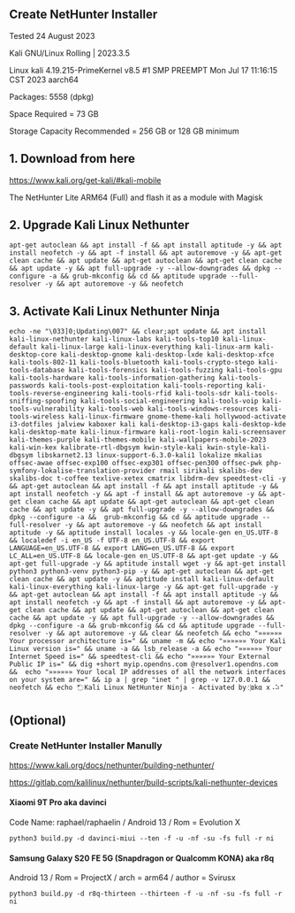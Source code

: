 ## Create NetHunter Installer

Tested 24 August 2023

Kali GNU/Linux Rolling | 2023.3.5

Linux kali 4.19.215-PrimeKernel v8.5 #1 SMP PREEMPT Mon Jul 17 11:16:15 CST 2023 aarch64

Packages: 5558 (dpkg)

Space Required = 73 GB

Storage Capacity Recommended = 256 GB or 128 GB minimum


## 1. Download from here 

https://www.kali.org/get-kali/#kali-mobile

The NetHunter Lite ARM64 (Full) and flash it as a module with Magisk


## 2. Upgrade Kali Linux Nethunter

```
apt-get autoclean && apt install -f && apt install aptitude -y && apt install neofetch -y && apt -f install && apt autoremove -y && apt-get clean cache && apt update && apt-get autoclean && apt-get clean cache && apt update -y && apt full-upgrade -y --allow-downgrades && dpkg --configure -a && grub-mkconfig && cd && aptitude upgrade --full-resolver -y && apt autoremove -y && neofetch
```

## 3. Activate Kali Linux Nethunter Ninja


```ShellSession
echo -ne "\033]0;Updating\007" && clear;apt update && apt install kali-linux-nethunter kali-linux-labs kali-tools-top10 kali-linux-default kali-linux-large kali-linux-everything kali-linux-arm kali-desktop-core kali-desktop-gnome kali-desktop-lxde kali-desktop-xfce kali-tools-802-11 kali-tools-bluetooth kali-tools-crypto-stego kali-tools-database kali-tools-forensics kali-tools-fuzzing kali-tools-gpu kali-tools-hardware kali-tools-information-gathering kali-tools-passwords kali-tools-post-exploitation kali-tools-reporting kali-tools-reverse-engineering kali-tools-rfid kali-tools-sdr kali-tools-sniffing-spoofing kali-tools-social-engineering kali-tools-voip kali-tools-vulnerability kali-tools-web kali-tools-windows-resources kali-tools-wireless kali-linux-firmware gnome-theme-kali hollywood-activate i3-dotfiles jalview kaboxer kali kali-desktop-i3-gaps kali-desktop-kde kali-desktop-mate kali-linux-firmware kali-root-login kali-screensaver kali-themes-purple kali-themes-mobile kali-wallpapers-mobile-2023 kali-win-kex kalibrate-rtl-dbgsym kwin-style-kali kwin-style-kali-dbgsym libskarnet2.13 linux-support-6.3.0-kali1 lokalize mkalias offsec-awae offsec-exp100 offsec-exp301 offsec-pen300 offsec-pwk php-symfony-lokalise-translation-provider rmail sirikali skalibs-dev skalibs-doc t-coffee texlive-xetex cmatrix libdrm-dev speedtest-cli -y && apt-get autoclean && apt install -f && apt install aptitude -y && apt install neofetch -y && apt -f install && apt autoremove -y && apt-get clean cache && apt update && apt-get autoclean && apt-get clean cache && apt update -y && apt full-upgrade -y --allow-downgrades && dpkg --configure -a &&  grub-mkconfig && cd && aptitude upgrade --full-resolver -y && apt autoremove -y && neofetch && apt install aptitude -y && aptitude install locales -y && locale-gen en_US.UTF-8 && localedef -i en_US -f UTF-8 en_US.UTF-8 && export LANGUAGE=en_US.UTF-8 && export LANG=en_US.UTF-8 && export LC_ALL=en_US.UTF-8 && locale-gen en_US.UTF-8 && apt-get update -y && apt-get full-upgrade -y && aptitude install wget -y && apt-get install python3 python3-venv python3-pip -y && apt-get autoclean && apt-get clean cache && apt update -y && aptitude install kali-linux-default kali-linux-everything kali-linux-large -y && apt-get full-upgrade -y && apt-get autoclean && apt install -f && apt install aptitude -y && apt install neofetch -y && apt -f install && apt autoremove -y && apt-get clean cache && apt update && apt-get autoclean && apt-get clean cache && apt update -y && apt full-upgrade -y --allow-downgrades && dpkg --configure -a && grub-mkconfig && cd && aptitude upgrade --full-resolver -y && apt autoremove -y && clear && neofetch && echo "»»»»»» Your processor architecture is=" && uname -m && echo "»»»»»» Your Kali Linux version is=" && uname -a && lsb_release -a && echo "»»»»»» Your Internet Speed is=" && speedtest-cli && echo "»»»»»» Your External Public IP is=" && dig +short myip.opendns.com @resolver1.opendns.com &&  echo "»»»»»» Your local IP addresses of all the network interfaces on your system are=" && ip a | grep "inet " | grep -v 127.0.0.1 && neofetch && echo "҉ Kali Linux NetHunter Ninja - Activated by ҉αkα x⠠⠵"
```
#
#
#

## (Optional)
### Create NetHunter Installer Manully

https://www.kali.org/docs/nethunter/building-nethunter/

https://gitlab.com/kalilinux/nethunter/build-scripts/kali-nethunter-devices

#### Xiaomi 9T Pro aka davinci 
Code Name: raphael/raphaelin / Android 13 / Rom = Evolution X

```ShellSession
python3 build.py -d davinci-miui --ten -f -u -nf -su -fs full -r ni
```

#### Samsung Galaxy S20 FE 5G (Snapdragon or Qualcomm KONA) aka r8q 
Android 13 / Rom = ProjectX / arch = arm64 / author = Svirusx

```ShellSession
python3 build.py -d r8q-thirteen --thirteen -f -u -nf -su -fs full -r ni
```
